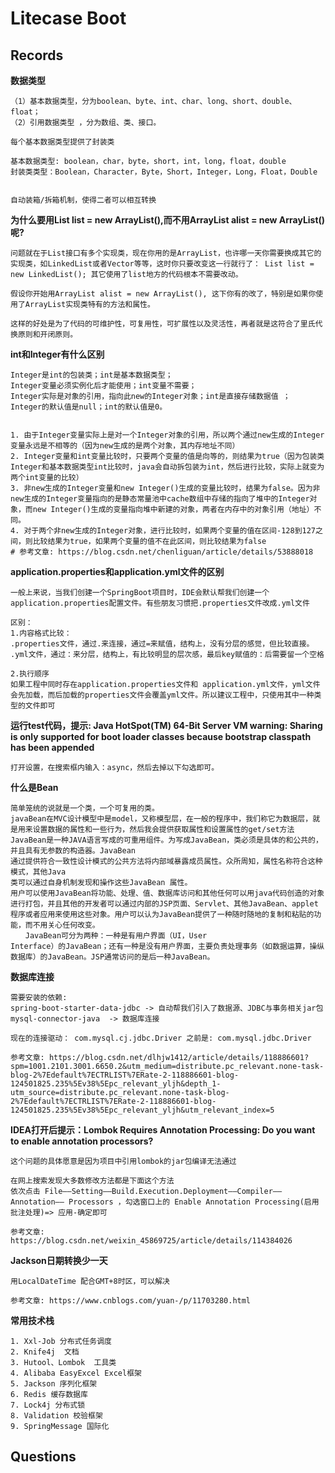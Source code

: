 # Litecase Boot

## Records

**数据类型**

```text
（1）基本数据类型，分为boolean、byte、int、char、long、short、double、float；
（2）引用数据类型 ，分为数组、类、接口。

每个基本数据类型提供了封装类

基本数据类型: boolean，char，byte，short，int，long，float，double
封装类类型：Boolean，Character，Byte，Short，Integer，Long，Float，Double


自动装箱/拆箱机制，使得二者可以相互转换
```

**为什么要用List list = new ArrayList(),而不用ArrayList alist = new ArrayList()呢?**

```text
问题就在于List接口有多个实现类，现在你用的是ArrayList，也许哪一天你需要换成其它的实现类，如LinkedList或者Vector等等，这时你只要改变这一行就行了： List list = new LinkedList(); 其它使用了list地方的代码根本不需要改动。

假设你开始用ArrayList alist = new ArrayList(), 这下你有的改了，特别是如果你使用了ArrayList实现类特有的方法和属性。

这样的好处是为了代码的可维护性，可复用性，可扩展性以及灵活性，再者就是这符合了里氏代换原则和开闭原则。
```

**int和Integer有什么区别**

```text
Integer是int的包装类；int是基本数据类型；
Integer变量必须实例化后才能使用；int变量不需要；
Integer实际是对象的引用，指向此new的Integer对象；int是直接存储数据值 ；
Integer的默认值是null；int的默认值是0。


1. 由于Integer变量实际上是对一个Integer对象的引用，所以两个通过new生成的Integer变量永远是不相等的（因为new生成的是两个对象，其内存地址不同）
2. Integer变量和int变量比较时，只要两个变量的值是向等的，则结果为true（因为包装类Integer和基本数据类型int比较时，java会自动拆包装为int，然后进行比较，实际上就变为两个int变量的比较）
3. 非new生成的Integer变量和new Integer()生成的变量比较时，结果为false。因为非new生成的Integer变量指向的是静态常量池中cache数组中存储的指向了堆中的Integer对象，而new Integer()生成的变量指向堆中新建的对象，两者在内存中的对象引用（地址）不同。
4. 对于两个非new生成的Integer对象，进行比较时，如果两个变量的值在区间-128到127之间，则比较结果为true，如果两个变量的值不在此区间，则比较结果为false
# 参考文章: https://blog.csdn.net/chenliguan/article/details/53888018
```

**application.properties和application.yml文件的区别**

```text
一般上来说，当我们创建一个SpringBoot项目时，IDE会默认帮我们创建一个application.properties配置文件。有些朋友习惯把.properties文件改成.yml文件

区别：
1.内容格式比较：
.properties文件，通过.来连接，通过=来赋值，结构上，没有分层的感觉，但比较直接。
.yml文件，通过：来分层，结构上，有比较明显的层次感，最后key赋值的：后需要留一个空格

2.执行顺序
如果工程中同时存在application.properties文件和 application.yml文件，yml文件会先加载，而后加载的properties文件会覆盖yml文件。所以建议工程中，只使用其中一种类型的文件即可
```

**运行test代码，提示: Java HotSpot(TM) 64-Bit Server VM warning: Sharing is only supported for boot loader classes
because bootstrap classpath has been appended**

```text
打开设置，在搜索框内输入：async，然后去掉以下勾选即可。
```

**什么是Bean**

```text
简单笼统的说就是一个类，一个可复用的类。
javaBean在MVC设计模型中是model，又称模型层，在一般的程序中，我们称它为数据层，就是用来设置数据的属性和一些行为，然后我会提供获取属性和设置属性的get/set方法JavaBean是一种JAVA语言写成的可重用组件。为写成JavaBean，类必须是具体的和公共的，并且具有无参数的构造器。JavaBean
通过提供符合一致性设计模式的公共方法将内部域暴露成员属性。众所周知，属性名称符合这种模式，其他Java
类可以通过自身机制发现和操作这些JavaBean 属性。　
用户可以使用JavaBean将功能、处理、值、数据库访问和其他任何可以用java代码创造的对象进行打包，并且其他的开发者可以通过内部的JSP页面、Servlet、其他JavaBean、applet程序或者应用来使用这些对象。用户可以认为JavaBean提供了一种随时随地的复制和粘贴的功能，而不用关心任何改变。
　　JavaBean可分为两种：一种是有用户界面（UI，User
Interface）的JavaBean；还有一种是没有用户界面，主要负责处理事务（如数据运算，操纵数据库）的JavaBean。JSP通常访问的是后一种JavaBean。
```

**数据库连接**

```text
需要安装的依赖:
spring-boot-starter-data-jdbc -> 自动帮我们引入了数据源、JDBC与事务相关jar包
mysql-connector-java  -> 数据库连接

现在的连接驱动： com.mysql.cj.jdbc.Driver 之前是: com.mysql.jdbc.Driver

参考文章: https://blog.csdn.net/dlhjw1412/article/details/118886601?spm=1001.2101.3001.6650.2&utm_medium=distribute.pc_relevant.none-task-blog-2%7Edefault%7ECTRLIST%7ERate-2-118886601-blog-124501825.235%5Ev38%5Epc_relevant_yljh&depth_1-utm_source=distribute.pc_relevant.none-task-blog-2%7Edefault%7ECTRLIST%7ERate-2-118886601-blog-124501825.235%5Ev38%5Epc_relevant_yljh&utm_relevant_index=5
```

**IDEA打开后提示：Lombok Requires Annotation Processing: Do you want to enable annotation processors?**

```text
这个问题的具体愿意是因为项目中引用lombok的jar包编译无法通过

在网上搜索发现大多数修改方法都是下面这个方法
依次点击 File——Setting——Build.Execution.Deployment——Compiler——Annotation—— Processors ，勾选窗口上的 Enable Annotation Processing(启用批注处理)=> 应用-确定即可

参考文章: https://blog.csdn.net/weixin_45869725/article/details/114384026
```

**Jackson日期转换少一天**

```text
用LocalDateTime 配合GMT+8时区，可以解决

参考文章: https://www.cnblogs.com/yuan-/p/11703280.html
```

**常用技术栈**

```text
1. Xxl-Job 分布式任务调度
2. Knife4j  文档
3. Hutool、Lombok  工具类
4. Alibaba EasyExcel Excel框架
5. Jackson 序列化框架
6. Redis 缓存数据库 
7. Lock4j 分布式锁 
8. Validation 校验框架
9. SpringMessage 国际化
```

## Questions

